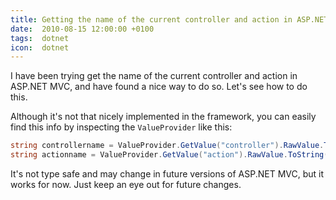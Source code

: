 ```yaml
---
title: Getting the name of the current controller and action in ASP.NET MVC
date:  2010-08-15 12:00:00 +0100
tags:  dotnet
icon:  dotnet
---
```


I have been trying get the name of the current controller and action in ASP.NET MVC, and have found a nice way to do so. Let's see how to do this.

Although it's not that nicely implemented in the framework, you can easily find this info by inspecting the `ValueProvider` like this:

```csharp
string controllername = ValueProvider.GetValue("controller").RawValue.ToString();
string actionname = ValueProvider.GetValue("action").RawValue.ToString();
```

It's not type safe and may change in future versions of ASP.NET MVC, but it works for now. Just keep an eye out for future changes.